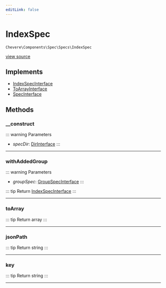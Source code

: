 ```yaml
---
editLink: false
---
```


# IndexSpec

`Chevere\Components\Spec\Specs\IndexSpec`

[view source](https://github.com/chevere/chevere/blob/main/src/Chevere/Components/Spec/Specs/IndexSpec.php)

## Implements

- [IndexSpecInterface](../../../Interfaces/Spec/Specs/IndexSpecInterface.md)
- [ToArrayInterface](../../../Interfaces/Common/ToArrayInterface.md)
- [SpecInterface](../../../Interfaces/Spec/SpecInterface.md)

## Methods

### __construct

::: warning Parameters
- *specDir*: [DirInterface](../../../Interfaces/Filesystem/DirInterface.md)
:::

---

### withAddedGroup

::: warning Parameters
- *groupSpec*: [GroupSpecInterface](../../../Interfaces/Spec/Specs/GroupSpecInterface.md)
:::

::: tip Return
[IndexSpecInterface](../../../Interfaces/Spec/Specs/IndexSpecInterface.md)
:::

---

### toArray

::: tip Return
array
:::

---

### jsonPath

::: tip Return
string
:::

---

### key

::: tip Return
string
:::

---

